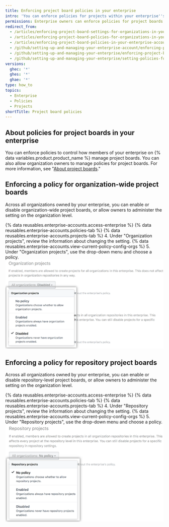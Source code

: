 ```yaml
---
title: Enforcing project board policies in your enterprise
intro: 'You can enforce policies for projects within your enterprise''s organizations, or allow policies to be set in each organization.'
permissions: Enterprise owners can enforce policies for project boards in an enterprise.
redirect_from:
  - /articles/enforcing-project-board-settings-for-organizations-in-your-business-account
  - /articles/enforcing-project-board-policies-for-organizations-in-your-enterprise-account
  - /articles/enforcing-project-board-policies-in-your-enterprise-account
  - /github/setting-up-and-managing-your-enterprise-account/enforcing-project-board-policies-in-your-enterprise-account
  - /github/setting-up-and-managing-your-enterprise/enforcing-project-board-policies-in-your-enterprise-account
  - /github/setting-up-and-managing-your-enterprise/setting-policies-for-organizations-in-your-enterprise-account/enforcing-project-board-policies-in-your-enterprise-account
versions:
  ghec: '*'
  ghes: '*'
  ghae: '*'
type: how_to
topics:
  - Enterprise
  - Policies
  - Projects
shortTitle: Project board policies
---
```


## About policies for project boards in your enterprise

You can enforce policies to control how members of your enterprise on {% data variables.product.product_name %} manage project boards. You can also allow organization owners to manage policies for project boards. For more information, see "[About project boards](/issues/organizing-your-work-with-project-boards/managing-project-boards/about-project-boards)."

## Enforcing a policy for organization-wide project boards

Across all organizations owned by your enterprise, you can enable or disable organization-wide project boards, or allow owners to administer the setting on the organization level.

{% data reusables.enterprise-accounts.access-enterprise %}
{% data reusables.enterprise-accounts.policies-tab %}
{% data reusables.enterprise-accounts.projects-tab %}
4. Under "Organization projects", review the information about changing the setting. {% data reusables.enterprise-accounts.view-current-policy-config-orgs %}
5. Under "Organization projects", use the drop-down menu and choose a policy.
  ![Drop-down menu with organization project board policy options](/assets/images/help/business-accounts/organization-projects-policy-drop-down.png)

## Enforcing a policy for repository project boards

Across all organizations owned by your enterprise, you can enable or disable repository-level project boards, or allow owners to administer the setting on the organization level.

{% data reusables.enterprise-accounts.access-enterprise %}
{% data reusables.enterprise-accounts.policies-tab %}
{% data reusables.enterprise-accounts.projects-tab %}
4. Under "Repository projects", review the information about changing the setting. {% data reusables.enterprise-accounts.view-current-policy-config-orgs %}
5. Under "Repository projects", use the drop-down menu and choose a policy.
  ![Drop-down menu with repository project board policy options](/assets/images/help/business-accounts/repository-projects-policy-drop-down.png)
